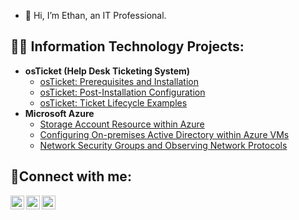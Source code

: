 - 👋 Hi, I’m Ethan, an IT Professional.

<h2>👨‍💻 Information Technology Projects:</h2>

- <b>osTicket (Help Desk Ticketing System)</b>
  - [osTicket: Prerequisites and Installation](https://github.com/EthanZSu/osticket-prereqs)
  - [osTicket: Post-Installation Configuration](https://github.com/EthanZSu/EthanZSu/post-install-config)
  - [osTicket: Ticket Lifecycle Examples](https://github.com/EthanZSu/EthanZSu/ticket-lifecycle)
- <b>Microsoft Azure</b>
  - [Storage Account Resource within Azure](https://github.com/EthanZSu/azure-storage-account)
  - [Configuring On-premises Active Directory within Azure VMs](https://github.com/EthanZSu/EthanZSu/configure-ad)
  - [Network Security Groups and Observing Network Protocols](https://github.com/EthanZSu/EthanZSu-azure-network-protocols)

<h2>🤳Connect with me:</h2>

[<img align="left" alt="Josh | Twitter" width="22px" src="https://cdn.jsdelivr.net/npm/simple-icons@v3/icons/twitter.svg" />][twitter]
[<img align="left" alt="Josh | LinkedIn" width="22px" src="https://cdn.jsdelivr.net/npm/simple-icons@v3/icons/linkedin.svg" />][linkedin]
[<img align="left" alt="Josh | Instagram" width="22px" src="https://cdn.jsdelivr.net/npm/simple-icons@v3/icons/instagram.svg" />][instagram]

[twitter]: https://twitter.com/Josh
[instagram]: https://www.instagram.com/Josh
[linkedin]: https://linkedin.com/in/Josh

<!---
EthanZSu/EthanZSu is a ✨ special ✨ repository because its `README.md` (this file) appears on your GitHub profile.
You can click the Preview link to take a look at your changes.
--->

